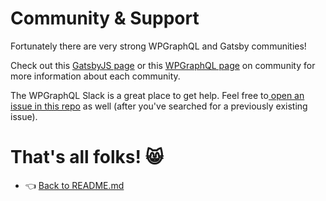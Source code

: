 # Community & Support

Fortunately there are very strong WPGraphQL and Gatsby communities!

Check out this [GatsbyJS page](https://www.gatsbyjs.org/contributing/community/) or this [WPGraphQL page](https://www.wpgraphql.com/community-and-support/) on community for more information about each community.

The WPGraphQL Slack is a great place to get help. Feel free to[ open an issue in this repo](https://github.com/gatsbyjs/gatsby-source-wordpress-experimental/issues/new) as well (after you've searched for a previously existing issue).

# That's all folks! :smile_cat:

- :point_left: [Back to README.md](../README.md)
